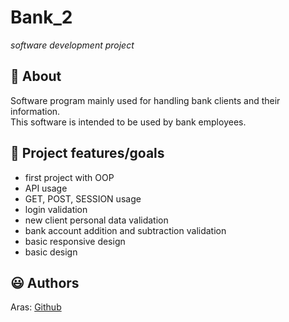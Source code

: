 # Bank_2

_software development project_

<!-- <br> -->

## 🌟 About

Software program mainly used for handling bank clients and their information. <br>
This software is intended to be used by bank employees.

<!-- Site published at: [GitHub pages](https://front-end-by-rimantas.github.io/40-grupe-portfolio-personal/) -->

<!-- Design: [Personal Portfolio](https://preview.colorlib.com/theme/personal/) -->

## 🎯 Project features/goals

-   first project with OOP
-   API usage
-   GET, POST, SESSION usage
-   login validation
-   new client personal data validation
-   bank account addition and subtraction validation
-   basic responsive design
-   basic design

<!-- ## 🧰 Getting Started -->

## 😃 Authors

Aras: [Github](https://github.com/Dirigentas)
